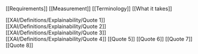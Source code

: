 [[Requirements]]
[[Measurement]]
[[Terminology]]
[[What it takes]]

[[XAI/Definitions/Explainability/Quote 1]]
[[XAI/Definitions/Explainability/Quote 2]]
[[XAI/Definitions/Explainability/Quote 3]]
[[XAI/Definitions/Explainability/Quote 4]]
[[Quote 5]]
[[Quote 6]]
[[Quote 7]]
[[Quote 8]]